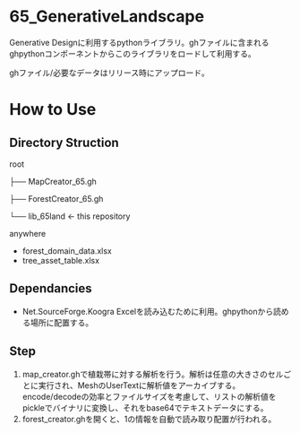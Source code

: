 # 65_GenerativeLandscape
Generative Designに利用するpythonライブラリ。ghファイルに含まれるghpythonコンポーネントからこのライブラリをロードして利用する。

ghファイル/必要なデータはリリース時にアップロード。

# How to Use
## Directory Struction
root

├── MapCreator_65.gh

├── ForestCreator_65.gh

└── lib_65land  <- this repository

anywhere
- forest_domain_data.xlsx
- tree_asset_table.xlsx

## Dependancies
- Net.SourceForge.Koogra
  Excelを読み込むために利用。ghpythonから読める場所に配置する。



## Step
1. map_creator.ghで植栽帯に対する解析を行う。解析は任意の大きさのセルごとに実行され、MeshのUserTextに解析値をアーカイブする。encode/decodeの効率とファイルサイズを考慮して、リストの解析値をpickleでバイナリに変換し、それをbase64でテキストデータにする。
2. forest_creator.ghを開くと、1の情報を自動で読み取り配置が行われる。
